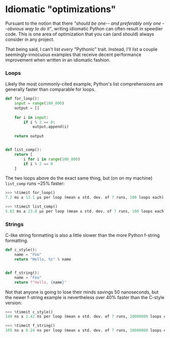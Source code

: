 # Idiomatic "optimizations"
Pursuant to the notion that there _"should be one-- and preferably only one --obvious way to do it"_, writing idiomatic Python can often result in speedier code.
This is one area of optimization that you can (and should) always consider in any project.

That being said, I can't list _every_ "Pythonic" trait.
Instead, I'll list a couple seemingly-innocuous examples that receive decent performance improvement when written in an idiomatic fashion.

### Loops
Likely the most commonly-cited example, Python's list comprehensions are generally faster than comparable for loops.

```python INJECT_CODE(loops.py)
def for_loop():
    input = range(100_000)
    output = []
    
    for i in input:
        if i % 2 == 0:
            output.append(i)
    
    return output


def list_comp():
    return [
        i for i in range(100_000)
        if i % 2 == 0
    ]
```

The two loops above do the exact same thing, but (on on my machine) `list_comp` runs ~25% faster:
```python
>>> %timeit for_loop()
7.2 ms ± 13.1 µs per loop (mean ± std. dev. of 7 runs, 100 loops each)

>>> %timeit list_comp()
5.82 ms ± 23.8 µs per loop (mean ± std. dev. of 7 runs, 100 loops each)
```

### Strings
C-like string formatting is also a little slower than the more Python f-string formatting.

```python INJECT_CODE(strings.py)
def c_style():
    name = "Foo"
    return "Hello, %s" % name


def f_string():
    name = "Foo"
    return f"Hello, {name}"
```

Not that anyone is going to lose their minds savings 50 nanoseconds, but the newer f-string example is nevertheless over 40% faster than the C-style version:

```python
>>> %timeit c_style()
149 ns ± 1.42 ns per loop (mean ± std. dev. of 7 runs, 10000000 loops each)

>>> %timeit f_string()
105 ns ± 0.24 ns per loop (mean ± std. dev. of 7 runs, 10000000 loops each)
```
